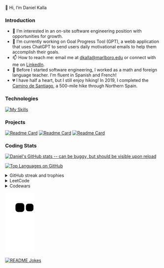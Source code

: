 👋 Hi, I’m Daniel Kalla

### Introduction

- 👀 I’m interested in an on-site software engineering position with opportunities for growth.
- 🥅 I’m currently working on Goal Progress Tool (GPT), a webb application that uses ChatGPT to send users daily motivational emails to help them accomplish their goals.
- 📫 How to reach me: email me at dkalla@marlboro.edu or connect with me on [LinkedIn](www.linkedin.com/in/daniel-kalla).
- 🍎 Before I started software engineering, I worked as a math and foreign language teacher.  I'm fluent in Spanish and French!
- 💔 I have half a heart, but I still enjoy hiking!  In 2019, I completed the [Camino de Santiago](https://www.responsiblevacation.com/ImagesClient/dtg-nc9430-caminoDeSantiago-FrenchWay-route-map.jpg), a 500-mile hike through Northern Spain.
<!-- - 💞️ I’m looking to collaborate on ... -->



### Technologies

<!-- [![My Skills](https://skills.thijs.gg/icons?i=js,react,redux,mongodb,express,nodejs,d3,ruby,rails,py,html,css,sqlite,r&perline=7)](https://skills.thijs.gg) -->
<!-- [![My Skills](https://skills.thijs.gg/icons?i=js,react,redux,express,nodejs,d3,ruby,rails,py,html,css,vscode,postman,git,sqlite,r&perline=8&theme=light)](https://skills.thijs.gg) -->

[![My Skills](https://skills.thijs.gg/icons?i=js,react,redux,mongodb,express,nodejs,d3,ruby,rails,py,html,css,sass,webpack,vscode,postman,git,sqlite,r,latex&perline=10)](https://skills.thijs.gg)

### Projects

[![Readme Card](https://github-readme-stats.vercel.app/api/pin/?username=dtkalla&repo=WaterBnB)](https://github.com/dtkalla/WaterBnB)
[![Readme Card](https://github-readme-stats.vercel.app/api/pin/?username=dtkalla&repo=Disease-Tracker)](https://github.com/dtkalla/Disease-Tracker)
[![Readme Card](https://github-readme-stats.vercel.app/api/pin/?username=dtkalla&repo=Choose-Your-News)](https://github.com/dtkalla/Choose-Your-News)


### Coding Stats

[![Daniel's GitHub stats -- can be buggy, but should be visible upon reload](https://github-readme-stats-dtkalla.vercel.app/api?username=dtkalla&count_private=true&show_icons=true&theme=transparent)](https://github.com/dtkalla/github-readme-stats)

[![Top Languages on GitHub](https://github-readme-stats-dtkalla.vercel.app/api/top-langs/?username=dtkalla&layout=compact&langs_count=6&exclude_repo=portfolio-site)](https://github.com/dtkalla/github-readme-stats)
<details><summary>GitHub streak and trophies</summary>
<img src="https://github-readme-streak-stats.herokuapp.com/?user=dtkalla&theme=tokyonight" alt="mystreak"/>
<img src="https://github-profile-trophy.vercel.app/?username=dtkalla&theme=juicyfresh&no-bg=true&rank=-C" />
</details>


<!-- [![Daniel's wakatime stats](https://github-readme-stats.vercel.app/api/wakatime?username=@dtkalla&layout=compact&langs_count=6&custom_title=Wakatime%20Stats%20(Past%20Seven%20Days))](https://github.com/anuraghazra/github-readme-stats) -->
  


<details><summary>LeetCode</summary>
  
<a href='https://leetcode.com/dtkalla/'>LeetCode Profile</a>
  
[![Daniel's LeetCode stats -- top 1% of users by number of problems solved, 1,782 contest rating](https://leetcode-stats-six.vercel.app/api?username=dtkalla)](https://github.com/madushadhanushka/github-readme)

![LeetCode Badges -- all 13 free study plan badges earned](https://leetcode-badge-showcase.vercel.app/api?username=dtkalla&filter=study)
 
<!--  <img src="https://leetcode-badge-showcase.vercel.app/api?username=dtkalla" alt="LeetCode Badges"/> -->

</details>


<details><summary>Codewars</summary>

<a href='https://www.codewars.com/users/dkalla'>Codewars Profile</a>
  
![Daniel's Codewars stats -- 1,902 honor, 3 kyu](https://www.codewars.com/users/dkalla/badges/large)

![More Codewars stats -- top 1.5% of users | Ruby (3 kyu) | Python (3 kyu) | JavaScript (4 kyu) | SQL (5 kyu)](https://github.r2v.ch/codewars?user=dkalla&top_languages=true)

  
</details>
 

 ![Snake animation](https://github.com/dtkalla/dtkalla/blob/output/github-contribution-snake.svg)

<a href="https://readme-jokes.vercel.app"><img align="center" src="https://readme-jokes.vercel.app/api" alt="README Jokes"></a>





<!---
dtkalla/dtkalla is a ✨ special ✨ repository because its `README.md` (this file) appears on your GitHub profile.
You can click the Preview link to take a look at your changes.
--->
